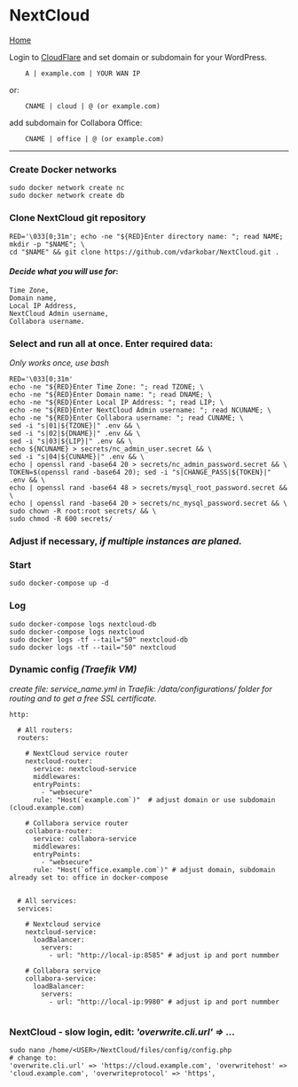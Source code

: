 # NextCloud
  
<p align="left">
  <a href="https://github.com/vdarkobar/Home_Cloud#proxmox">Home</a>
</p>  
  
Login to <a href="https://dash.cloudflare.com/">CloudFlare</a>  and set domain or subdomain for your WordPress.
```
    A | example.com | YOUR WAN IP
```
or:
```
    CNAME | cloud | @ (or example.com)
```
add subdomain for Collabora Office:
```
    CNAME | office | @ (or example.com)
```
---

### Create Docker networks
```
sudo docker network create nc
sudo docker network create db
```
### Clone NextCloud git repository
```
RED='\033[0;31m'; echo -ne "${RED}Enter directory name: "; read NAME; mkdir -p "$NAME"; \
cd "$NAME" && git clone https://github.com/vdarkobar/NextCloud.git .
```
  
#### *Decide what you will use for*:
```
Time Zone,
Domain name,
Local IP Address,
NextCloud Admin username,
Collabora username.
```
  
### Select and run all at once. Enter required data:
*Only works once, use bash*
```
RED='\033[0;31m'
echo -ne "${RED}Enter Time Zone: "; read TZONE; \
echo -ne "${RED}Enter Domain name: "; read DNAME; \
echo -ne "${RED}Enter Local IP Address: "; read LIP; \
echo -ne "${RED}Enter NextCloud Admin username: "; read NCUNAME; \
echo -ne "${RED}Enter Collabora username: "; read CUNAME; \
sed -i "s|01|${TZONE}|" .env && \
sed -i "s|02|${DNAME}|" .env && \
sed -i "s|03|${LIP}|" .env && \
echo ${NCUNAME} > secrets/nc_admin_user.secret && \
sed -i "s|04|${CUNAME}|" .env && \
echo | openssl rand -base64 20 > secrets/nc_admin_password.secret && \
TOKEN=$(openssl rand -base64 20); sed -i "s|CHANGE_PASS|${TOKEN}|" .env && \
echo | openssl rand -base64 48 > secrets/mysql_root_password.secret && \
echo | openssl rand -base64 20 > secrets/nc_mysql_password.secret && \
sudo chown -R root:root secrets/ && \
sudo chmod -R 600 secrets/
```
### Adjust if necessary, *if multiple instances are planed.*
  
### Start
```
sudo docker-compose up -d
```
### Log
```
sudo docker-compose logs nextcloud-db
sudo docker-compose logs nextcloud
sudo docker logs -tf --tail="50" nextcloud-db
sudo docker logs -tf --tail="50" nextcloud
```
  
### Dynamic config *(Traefik VM)*
*create file: service_name.yml in Traefik: /data/configurations/ folder for routing and to get a free SSL certificate.*

```
http:

  # All routers:
  routers:

    # NextCloud service router
    nextcloud-router:
      service: nextcloud-service
      middlewares:
      entryPoints:
        - "websecure"
      rule: "Host(`example.com`)"  # adjust domain or use subdomain (cloud.example.com)

    # Collabora service router
    collabora-router:
      service: collabora-service
      middlewares:
      entryPoints:
        - "websecure"
      rule: "Host(`office.example.com`)" # adjust domain, subdomain already set to: office in docker-compose


  # All services:
  services:

    # Nextcloud service
    nextcloud-service:
      loadBalancer:
        servers:
          - url: "http://local-ip:8585" # adjust ip and port nummber

    # Collabora service
    collabora-service:
      loadBalancer:
        servers:
          - url: "http://local-ip:9980" # adjust ip and port nummber
          
```
  
### NextCloud - slow login, edit: *'overwrite.cli.url' => ...*
```
sudo nano /home/<USER>/NextCloud/files/config/config.php
# change to:
'overwrite.cli.url' => 'https://cloud.example.com', 'overwritehost' => 'cloud.example.com', 'overwriteprotocol' => 'https',
```
